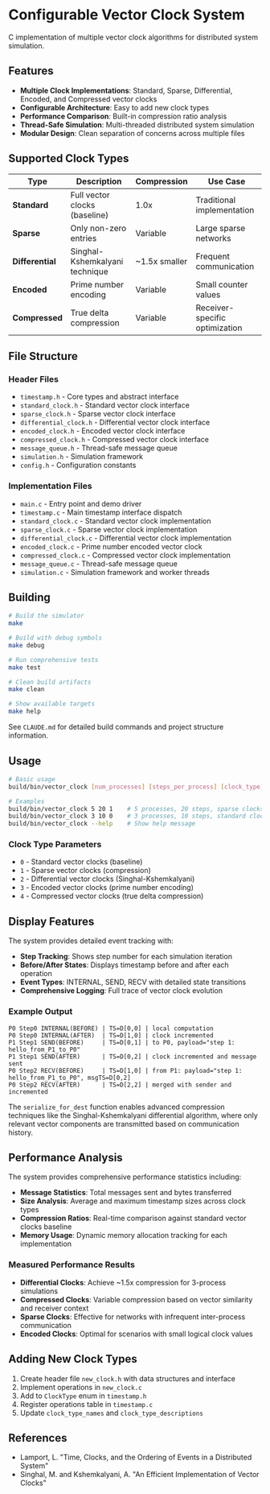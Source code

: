 # Configurable Vector Clock System

C implementation of multiple vector clock algorithms for distributed system simulation.

## Features

- **Multiple Clock Implementations**: Standard, Sparse, Differential, Encoded, and Compressed vector clocks
- **Configurable Architecture**: Easy to add new clock types
- **Performance Comparison**: Built-in compression ratio analysis
- **Thread-Safe Simulation**: Multi-threaded distributed system simulation
- **Modular Design**: Clean separation of concerns across multiple files

## Supported Clock Types

| Type | Description | Compression | Use Case |
|------|-------------|-------------|----------|
| **Standard** | Full vector clocks (baseline) | 1.0x | Traditional implementation |
| **Sparse** | Only non-zero entries | Variable | Large sparse networks |
| **Differential** | Singhal-Kshemkalyani technique | ~1.5x smaller | Frequent communication |
| **Encoded** | Prime number encoding | Variable | Small counter values |
| **Compressed** | True delta compression | Variable | Receiver-specific optimization |

## File Structure

### Header Files
- `timestamp.h` - Core types and abstract interface
- `standard_clock.h` - Standard vector clock interface
- `sparse_clock.h` - Sparse vector clock interface  
- `differential_clock.h` - Differential vector clock interface
- `encoded_clock.h` - Encoded vector clock interface
- `compressed_clock.h` - Compressed vector clock interface
- `message_queue.h` - Thread-safe message queue
- `simulation.h` - Simulation framework
- `config.h` - Configuration constants

### Implementation Files
- `main.c` - Entry point and demo driver
- `timestamp.c` - Main timestamp interface dispatch
- `standard_clock.c` - Standard vector clock implementation
- `sparse_clock.c` - Sparse vector clock implementation
- `differential_clock.c` - Differential vector clock implementation
- `encoded_clock.c` - Prime number encoded vector clock
- `compressed_clock.c` - Compressed vector clock implementation
- `message_queue.c` - Thread-safe message queue
- `simulation.c` - Simulation framework and worker threads

## Building

```bash
# Build the simulator
make

# Build with debug symbols
make debug

# Run comprehensive tests
make test

# Clean build artifacts
make clean

# Show available targets
make help
```

See `CLAUDE.md` for detailed build commands and project structure information.

## Usage

```bash
# Basic usage
build/bin/vector_clock [num_processes] [steps_per_process] [clock_type]

# Examples
build/bin/vector_clock 5 20 1    # 5 processes, 20 steps, sparse clocks
build/bin/vector_clock 3 10 0    # 3 processes, 10 steps, standard clocks
build/bin/vector_clock --help    # Show help message
```

### Clock Type Parameters
- `0` - Standard vector clocks (baseline)
- `1` - Sparse vector clocks (compression)
- `2` - Differential vector clocks (Singhal-Kshemkalyani) 
- `3` - Encoded vector clocks (prime number encoding)
- `4` - Compressed vector clocks (true delta compression)

## Display Features

The system provides detailed event tracking with:

- **Step Tracking**: Shows step number for each simulation iteration
- **Before/After States**: Displays timestamp before and after each operation
- **Event Types**: INTERNAL, SEND, RECV with detailed state transitions
- **Comprehensive Logging**: Full trace of vector clock evolution

### Example Output
```
P0 Step0 INTERNAL(BEFORE) | TS=D[0,0] | local computation
P0 Step0 INTERNAL(AFTER)  | TS=D[1,0] | clock incremented
P1 Step1 SEND(BEFORE)     | TS=D[0,1] | to P0, payload="step 1: hello_from_P1_to_P0"
P1 Step1 SEND(AFTER)      | TS=D[0,2] | clock incremented and message sent
P0 Step2 RECV(BEFORE)     | TS=D[1,0] | from P1: payload="step 1: hello_from_P1_to_P0", msgTS=D[0,2]
P0 Step2 RECV(AFTER)      | TS=D[2,2] | merged with sender and incremented
```

The `serialize_for_dest` function enables advanced compression techniques like the Singhal-Kshemkalyani differential algorithm, where only relevant vector components are transmitted based on communication history.

## Performance Analysis

The system provides comprehensive performance statistics including:
- **Message Statistics**: Total messages sent and bytes transferred
- **Size Analysis**: Average and maximum timestamp sizes across clock types
- **Compression Ratios**: Real-time comparison against standard vector clocks baseline
- **Memory Usage**: Dynamic memory allocation tracking for each implementation

### Measured Performance Results
- **Differential Clocks**: Achieve ~1.5x compression for 3-process simulations
- **Compressed Clocks**: Variable compression based on vector similarity and receiver context
- **Sparse Clocks**: Effective for networks with infrequent inter-process communication
- **Encoded Clocks**: Optimal for scenarios with small logical clock values

## Adding New Clock Types

1. Create header file `new_clock.h` with data structures and interface
2. Implement operations in `new_clock.c`
3. Add to `ClockType` enum in `timestamp.h`
4. Register operations table in `timestamp.c`
5. Update `clock_type_names` and `clock_type_descriptions`

## References

- Lamport, L. "Time, Clocks, and the Ordering of Events in a Distributed System"
- Singhal, M. and Kshemkalyani, A. "An Efficient Implementation of Vector Clocks"